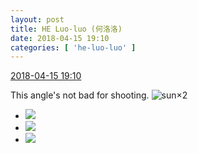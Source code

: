 ```yaml
---
layout: post
title: HE Luo-luo (何洛洛)
date: 2018-04-15 19:10
categories: [ 'he-luo-luo' ]
---
```


<div class="weibo-info">
  <a href="https://weibo.com/6117570574/GceePCAFX">2018-04-15 19:10</a>
</div>

This angle's not bad for shooting. ![sun](https://img.t.sinajs.cn/t4/appstyle/expression/ext/normal/e5/sun.gif)×2

<!-- more -->

<ul class="weibo-pic-list-1">
  <li class="weibo-pic">
    <a href="http://wx3.sinaimg.cn/mw690/006G0Hz8ly1fqdjvmjwx3j30u00gt7jy.jpg"><img src="http://wx3.sinaimg.cn/thumb150/006G0Hz8ly1fqdjvmjwx3j30u00gt7jy.jpg"/></a>
  </li>
  <li class="weibo-pic">
    <a href="http://wx3.sinaimg.cn/mw690/006G0Hz8ly1fqdjw7qgrej31sg1sg7wl.jpg"><img src="http://wx3.sinaimg.cn/thumb150/006G0Hz8ly1fqdjw7qgrej31sg1sg7wl.jpg"/></a>
  </li>
  <li class="weibo-pic">
    <a href="http://wx2.sinaimg.cn/mw690/006G0Hz8ly1fqdjwihl9hj31hc0u0qv5.jpg"><img src="http://wx2.sinaimg.cn/thumb150/006G0Hz8ly1fqdjwihl9hj31hc0u0qv5.jpg"/></a>
  </li>
</ul>
